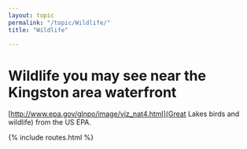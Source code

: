 ```yaml
---
layout: topic
permalink: "/topic/Wildlife/"
title: "Wildlife"

---
```


<h1>Wildlife you may see near the Kingston area waterfront</h1>

[http://www.epa.gov/glnpo/image/viz_nat4.html](Great Lakes birds and wildlife) from the US EPA.

{% include routes.html %}
